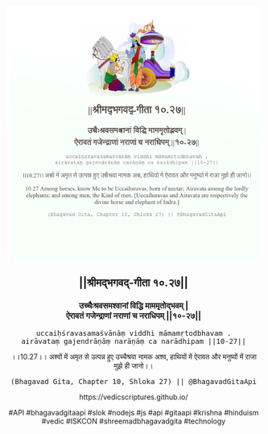 <img src="../../asset/BG_10_27.png"/>
<center><h2>||श्रीमद्‍भगवद्‍-गीता १०.२७||</h2>
<h3>उच्चैःश्रवसमश्वानां विद्धि माममृतोद्भवम् |<br/>ऐरावतं गजेन्द्राणां नराणां च नराधिपम् ||१०-२७||</h3>
<pre>uccaiḥśravasamaśvānāṃ viddhi māmamṛtodbhavam .<br/>airāvataṃ gajendrāṇāṃ narāṇāṃ ca narādhipam ||10-27||</pre>
<p>।।10.27।। अश्वों में अमृत से उत्पन्न हुए उच्चैश्रवा नामक अश्व, हाथियों में ऐरावत और मनुष्यों में राजा मुझे ही जानो।।</p>
<pre>(Bhagavad Gita, Chapter 10, Shloka 27) || @BhagavadGitaApi</pre><p>https://vedicscriptures.github.io/</p><p>#API #bhagavadgitaapi #slok #nodejs #js #api #gitaapi #krishna #hinduism #vedic #ISKCON #shreemadbhagavadgita #technology</p></center>
